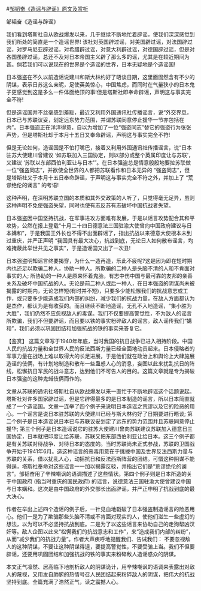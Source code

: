 #[邹韬奋《造谣与辟谣》原文及赏析](https://www.vrrw.net/wx/10371.html)

邹韬奋《造谣与辟谣》

我们看到塔斯社自从欧战爆发以来，几于继续不断地忙着辟谣，使我们深深感觉到我们所处的简直是一个造谣世界! 该社对英国辟过谣，对美国辟过谣，对法国辟过谣，对罗马尼亚辟过谣，对希腊辟过谣，对意大利辟过谣，对德国辟过谣，但是对各国虽辟过谣，总还不及对日本帝国主义辟了那么多的谣，尤其是在较近期间为甚。倘若我们可以说现在的世界是个造谣的世界，日本无疑地是个造谣国!

日本强盗在不久以前造谣说建川和斯大林约好了晤谈日期，这里面固然含有不少的阴谋，表示日苏这么亲昵，足使英美惊心，中国焦虑，而同时在气量狭小的日本鬼子更感觉到这是多么一件体面绝顶的事!但是塔斯社即奉命辟谣，声明这与事实完全不符!

但是造谣国并不丝毫感到羞耻，最近又利用外国通讯社传播谣言，说“外交界息，日本已与苏联议妥，划定远东势力范围，并谓苏联同意停止援华一节亦包括在内”。日本强盗正在洋洋得意，自以为增加了一位“强盗同志”替它的强盗行为张张声势，但是塔斯社却于本月十五日又奉命辟谣，声明这与事实完全不符!

但是无论如何，造谣国是不怕打嘴巴，接着又利用外国通讯社传播谣言，说“日本驻苏大使建川曾建议 ‘如苏联加入三国协定，则以部分或整个英属印度让与苏联’，又建议 ‘苏联以东部西伯利亚让与日本’”。在日本强盗总是情意殷殷地要拉苏联做一位“强盗同志”，并欲使全世界的人都把苏联看作和日本无异的 “强盗同志”，但是塔斯社又于本月十五日奉命辟谣，于声明这与事实完全不符之外，并加上了 “荒谬绝伦的谰言” 的考语!

这种声明，在深明苏联立国的本质和其外交政策的人听了，只觉得毫无足异，虽则这种声明不免使强盗失望，同时也使有志反苏有志破坏中国抗战者失望。

日本强盗因中国坚持抗战，在军事进攻方面难有发展，于是以谣言攻势配合其和平攻势，公然在报上登载“十月二十四日德意法三国驻渝大使曾向中国政府建议与日本媾和”，于是我国王外长也不得不出面辟谣了，指出抗战以来德意大使根本未到过重庆，并严正声明 “我国具有最大决心，抗战到底，无论日人如何散布谣言，均难掩蔽此举世共见之事实”，于是造谣国又出了一次丑!

日本强盗明知谣言终要揭穿，为什么一造再造，乐此不疲呢?这是因为即在短时期内也还足以欺骗二种人，协助一种人。所欺骗的二种人是头脑不清的人和不肯面对事实的人; 所协助的一种人是原来怀着鬼胎，有志中伤中国与最可靠的友邦的亲善关系及破坏中国抗战的人。无论是前二种人或后一种人，在日本强盗的阴谋尚未被揭露的时期内，无论怎样短(有时并不短)，只要多少能松懈我们的抗战意志或工作，或只要多少能造成我们内部的纠纷，减少我们的抗战力量，在敌人方面都认为是杰作，都认为是有收获的。而且继续不断地造谣，无孔不入地造谣，“集小胜为大胜”，我们仍然不应忽视敌人的毒谋。我们不仅要提高警觉性，不为敌人的谣言所欺骗，我们不但要辟谣，而且要以铁的事实粉碎敌人的谣言。敌人谣传我们“媾和”，我们必须以巩固团结和加强抗战的铁的事实来答复它。



【鉴赏】 这篇文章写于1940年年底，当时我国的抗日战争已进入相持阶段。中国人民的抗战力量和全世界人民的反法西斯力量已经全面地动员起来。日本侵略者的军事力量在战场上难以取得大的长足进展，于是他们就在政治上和舆论上大肆施展造谣的伎俩，有计划地制造和散布一些蛊惑人心的消息，妄图以此来扰乱抗日的阵线，松懈抗日军民的战斗意志，达到他们不可告人的目的。这篇文章就是专为揭破日本强盗的这种鬼蜮伎俩而作的。

文章从苏联的通讯社塔斯社自从欧战爆发以来一直忙于不断地辟谣这个话题说起。塔斯社对许多国家辟过谣，但是它辟得最多的是日本制造的谣言，所以日本简直就成了一个造谣国。文章一连举了四个例子来说明日本造谣之荒谬以及它的险恶的用心。一个谣言是说日本驻苏联的大使建川已经与斯大林约好了日期要进行晤谈; 第二个例子是日本造谣说日本已与苏联议妥划定了远东的势力范围并且苏联同意停止援华; 第三个例子是日本造谣说它的驻苏大使建川曾向苏联建议苏联加入德意日三国协定，日本就把印度让给苏联，苏联又把东部西伯利亚让给日本。这三个例子都是有关苏联对待战争、对待日本的态度的。当时苏联尚未正式参战，苏联的卫国战争开始于1941年6月。造这种谣言的恶毒用意在于挑拨中国及世界反法西斯力量与苏联的关系，借以扰乱人心，动摇抗日和反法西斯阵营的团结。可惜这种阴谋不能得逞，塔斯社奉命对这些谣言一一加以揭露反驳，并指出它们是“荒谬绝伦的谰言”。邹韬奋用了辛辣嘲讽的语调描述了这些情状。第四个例子则是日本所造的关于中国政府 (指当时重庆的国民政府) 的谣言，说德意法三国驻渝大使曾建议中国与日本媾和。这次是由中国政府的外交部长出面辟谣，并严正申明了抗战到底的最大决心。

作者在举出上述四个造谣的例子后，一针见血地戳破了日本强盗制造谣言的险恶用心。他们一是为了欺骗那些头脑不清或不肯面对现实的人，使他们滋生一些虚幻的想法，以为可以不必坚持抗战到底。二是为了以这些谣言来协助自己的走狗帮凶汉奸等。敌人企图以此来“松懈我们的抗战意志和工作”，来“造成我们内部的纠纷”，从而“减少我们的抗战力量”。作者大声疾呼地提醒我们、告诫我们： 不要忽视敌人的这种阴谋，不要让这种阴谋得逞，要提高警觉性，不要受骗上当。我们不但要辟谣，还要用巩固团结和加强抗战的铁的事实来粉碎敌人造谣惑众的阴谋。

本文正气凛然、居高临下地剖析敌人的阴谋诡计，用辛辣嘲讽的语调来表露出对敌人的蔑视，又用发自肺腑的热情号召人民团结起来粉碎敌人的阴谋，把伟大的抗战坚持到底。全篇充满了浩然正气，读之震撼人心。

